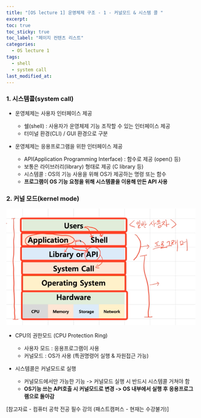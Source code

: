 ```yaml
---
title: "[OS lecture 1] 운영체제 구조 - 1 - 커널모드 & 시스템 콜 "
excerpt:
toc: true
toc_sticky: true
toc_label: "페이지 컨텐츠 리스트"
categories:
  - OS lecture 1
tags:
  - shell
  - system call
last_modified_at:
---
```


### **1. 시스템콜(system call)**

- 운영체제는 사용자 인터페이스 제공

  - 쉘(shell) : 사용자가 운영체제 기능 조작할 수 있는 인터페이스 제공
  - 터미널 환경(CLI) / GUI 환경으로 구분

- 운영체제는 응용프로그램을 위한 인터페이스 제공

  - API(Application Programming Interface) : 함수로 제공 (open() 등)
  - 보통은 라이브러리(library) 형태로 제공 (C library 등)
  - 시스템콜 : OS의 기능 사용을 위해 OS가 제공하는 명령 또는 함수
  - **프로그램이 OS 기능 요청을 위해 시스템콜을 이용해 만든 API 사용**

### **2. 커널 모드(kernel mode)**

![OS 내부의 권한계층](https://github.com/candymask0712/candymask0712.github.io/blob/master/_posts/images/2021-11-15-image.png?raw=true)

- CPU의 권한모드 (CPU Protection Ring)

  - 사용자 모드 : 응용프로그램이 사용
  - 커널모드 : OS가 사용 (특권명령어 실행 & 자원접근 가능)

- 시스템콜은 커널모드로 실행

  - 커널모드에서만 가능한 기능 -> 커널모드 실행 시 반드시 시스템콜 거쳐야 함
  - **OS기능 쓰는 API호출 시 커널모드로 변경 -> OS 내부에서 실행 후 응용프로그램으로 돌아감**

[참고자료 - 컴퓨터 공학 전공 필수 강의 (패스트캠퍼스 - 현재는 수강불가)]
